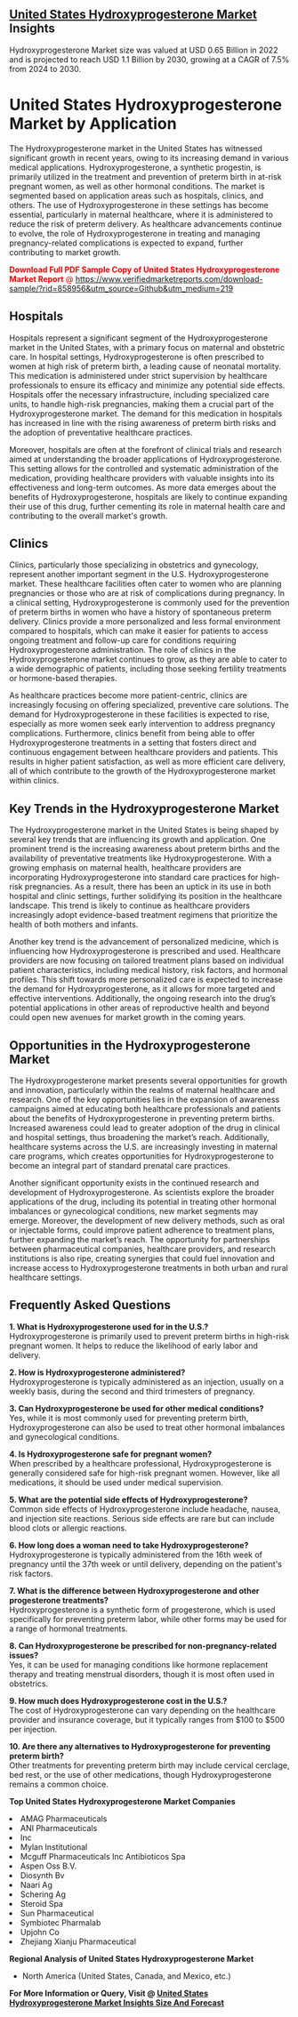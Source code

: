 <h2><a href="https://www.verifiedmarketreports.com/download-sample/?rid=858956&amp;utm_source=Github&amp;utm_medium=219" target="_blank">United States Hydroxyprogesterone Market</a> Insights</h2><p>Hydroxyprogesterone Market size was valued at USD 0.65 Billion in 2022 and is projected to reach USD 1.1 Billion by 2030, growing at a CAGR of 7.5% from 2024 to 2030.</p><p><h1>United States Hydroxyprogesterone Market by Application</h1> <p>The Hydroxyprogesterone market in the United States has witnessed significant growth in recent years, owing to its increasing demand in various medical applications. Hydroxyprogesterone, a synthetic progestin, is primarily utilized in the treatment and prevention of preterm birth in at-risk pregnant women, as well as other hormonal conditions. The market is segmented based on application areas such as hospitals, clinics, and others. The use of Hydroxyprogesterone in these settings has become essential, particularly in maternal healthcare, where it is administered to reduce the risk of preterm delivery. As healthcare advancements continue to evolve, the role of Hydroxyprogesterone in treating and managing pregnancy-related complications is expected to expand, further contributing to market growth. <p><span class=""><span style="color: #ff0000;"><strong>Download Full PDF Sample Copy of United States Hydroxyprogesterone Market Report</strong> @ </span><a href="https://www.verifiedmarketreports.com/download-sample/?rid=858956&amp;utm_source=Github&amp;utm_medium=219" target="_blank">https://www.verifiedmarketreports.com/download-sample/?rid=858956&amp;utm_source=Github&amp;utm_medium=219</a></span></p></p> <h2>Hospitals</h2> <p>Hospitals represent a significant segment of the Hydroxyprogesterone market in the United States, with a primary focus on maternal and obstetric care. In hospital settings, Hydroxyprogesterone is often prescribed to women at high risk of preterm birth, a leading cause of neonatal mortality. This medication is administered under strict supervision by healthcare professionals to ensure its efficacy and minimize any potential side effects. Hospitals offer the necessary infrastructure, including specialized care units, to handle high-risk pregnancies, making them a crucial part of the Hydroxyprogesterone market. The demand for this medication in hospitals has increased in line with the rising awareness of preterm birth risks and the adoption of preventative healthcare practices. <p>Moreover, hospitals are often at the forefront of clinical trials and research aimed at understanding the broader applications of Hydroxyprogesterone. This setting allows for the controlled and systematic administration of the medication, providing healthcare providers with valuable insights into its effectiveness and long-term outcomes. As more data emerges about the benefits of Hydroxyprogesterone, hospitals are likely to continue expanding their use of this drug, further cementing its role in maternal health care and contributing to the overall market's growth.</p> <h2>Clinics</h2> <p>Clinics, particularly those specializing in obstetrics and gynecology, represent another important segment in the U.S. Hydroxyprogesterone market. These healthcare facilities often cater to women who are planning pregnancies or those who are at risk of complications during pregnancy. In a clinical setting, Hydroxyprogesterone is commonly used for the prevention of preterm births in women who have a history of spontaneous preterm delivery. Clinics provide a more personalized and less formal environment compared to hospitals, which can make it easier for patients to access ongoing treatment and follow-up care for conditions requiring Hydroxyprogesterone administration. The role of clinics in the Hydroxyprogesterone market continues to grow, as they are able to cater to a wide demographic of patients, including those seeking fertility treatments or hormone-based therapies. <p>As healthcare practices become more patient-centric, clinics are increasingly focusing on offering specialized, preventive care solutions. The demand for Hydroxyprogesterone in these facilities is expected to rise, especially as more women seek early intervention to address pregnancy complications. Furthermore, clinics benefit from being able to offer Hydroxyprogesterone treatments in a setting that fosters direct and continuous engagement between healthcare providers and patients. This results in higher patient satisfaction, as well as more efficient care delivery, all of which contribute to the growth of the Hydroxyprogesterone market within clinics.</p> <h2>Key Trends in the Hydroxyprogesterone Market</h2> <p>The Hydroxyprogesterone market in the United States is being shaped by several key trends that are influencing its growth and application. One prominent trend is the increasing awareness about preterm births and the availability of preventative treatments like Hydroxyprogesterone. With a growing emphasis on maternal health, healthcare providers are incorporating Hydroxyprogesterone into standard care practices for high-risk pregnancies. As a result, there has been an uptick in its use in both hospital and clinic settings, further solidifying its position in the healthcare landscape. This trend is likely to continue as healthcare providers increasingly adopt evidence-based treatment regimens that prioritize the health of both mothers and infants. <p>Another key trend is the advancement of personalized medicine, which is influencing how Hydroxyprogesterone is prescribed and used. Healthcare providers are now focusing on tailored treatment plans based on individual patient characteristics, including medical history, risk factors, and hormonal profiles. This shift towards more personalized care is expected to increase the demand for Hydroxyprogesterone, as it allows for more targeted and effective interventions. Additionally, the ongoing research into the drug’s potential applications in other areas of reproductive health and beyond could open new avenues for market growth in the coming years.</p> <h2>Opportunities in the Hydroxyprogesterone Market</h2> <p>The Hydroxyprogesterone market presents several opportunities for growth and innovation, particularly within the realms of maternal healthcare and research. One of the key opportunities lies in the expansion of awareness campaigns aimed at educating both healthcare professionals and patients about the benefits of Hydroxyprogesterone in preventing preterm births. Increased awareness could lead to greater adoption of the drug in clinical and hospital settings, thus broadening the market’s reach. Additionally, healthcare systems across the U.S. are increasingly investing in maternal care programs, which creates opportunities for Hydroxyprogesterone to become an integral part of standard prenatal care practices. <p>Another significant opportunity exists in the continued research and development of Hydroxyprogesterone. As scientists explore the broader applications of the drug, including its potential in treating other hormonal imbalances or gynecological conditions, new market segments may emerge. Moreover, the development of new delivery methods, such as oral or injectable forms, could improve patient adherence to treatment plans, further expanding the market’s reach. The opportunity for partnerships between pharmaceutical companies, healthcare providers, and research institutions is also ripe, creating synergies that could fuel innovation and increase access to Hydroxyprogesterone treatments in both urban and rural healthcare settings.</p> <h2>Frequently Asked Questions</h2> <p><b>1. What is Hydroxyprogesterone used for in the U.S.?</b><br>Hydroxyprogesterone is primarily used to prevent preterm births in high-risk pregnant women. It helps to reduce the likelihood of early labor and delivery.</p> <p><b>2. How is Hydroxyprogesterone administered?</b><br>Hydroxyprogesterone is typically administered as an injection, usually on a weekly basis, during the second and third trimesters of pregnancy.</p> <p><b>3. Can Hydroxyprogesterone be used for other medical conditions?</b><br>Yes, while it is most commonly used for preventing preterm birth, Hydroxyprogesterone can also be used to treat other hormonal imbalances and gynecological conditions.</p> <p><b>4. Is Hydroxyprogesterone safe for pregnant women?</b><br>When prescribed by a healthcare professional, Hydroxyprogesterone is generally considered safe for high-risk pregnant women. However, like all medications, it should be used under medical supervision.</p> <p><b>5. What are the potential side effects of Hydroxyprogesterone?</b><br>Common side effects of Hydroxyprogesterone include headache, nausea, and injection site reactions. Serious side effects are rare but can include blood clots or allergic reactions.</p> <p><b>6. How long does a woman need to take Hydroxyprogesterone?</b><br>Hydroxyprogesterone is typically administered from the 16th week of pregnancy until the 37th week or until delivery, depending on the patient's risk factors.</p> <p><b>7. What is the difference between Hydroxyprogesterone and other progesterone treatments?</b><br>Hydroxyprogesterone is a synthetic form of progesterone, which is used specifically for preventing preterm labor, while other forms may be used for a range of hormonal treatments.</p> <p><b>8. Can Hydroxyprogesterone be prescribed for non-pregnancy-related issues?</b><br>Yes, it can be used for managing conditions like hormone replacement therapy and treating menstrual disorders, though it is most often used in obstetrics.</p> <p><b>9. How much does Hydroxyprogesterone cost in the U.S.?</b><br>The cost of Hydroxyprogesterone can vary depending on the healthcare provider and insurance coverage, but it typically ranges from $100 to $500 per injection.</p> <p><b>10. Are there any alternatives to Hydroxyprogesterone for preventing preterm birth?</b><br>Other treatments for preventing preterm birth may include cervical cerclage, bed rest, or the use of other medications, though Hydroxyprogesterone remains a common choice.</p> </p><p><strong>Top United States Hydroxyprogesterone Market Companies</strong></p><div data-test-id=""><p><li>AMAG Pharmaceuticals</li><li> ANI Pharmaceuticals</li><li> Inc</li><li> Mylan Institutional</li><li> Mcguff Pharmaceuticals Inc Antibioticos Spa</li><li> Aspen Oss B.V.</li><li> Diosynth Bv</li><li> Naari Ag</li><li> Schering Ag</li><li> Steroid Spa</li><li> Sun Pharmaceutical</li><li> Symbiotec Pharmalab</li><li> Upjohn Co</li><li> Zhejiang Xianju Pharmaceutical</li></p><div><strong>Regional Analysis of&nbsp;United States Hydroxyprogesterone Market</strong></div><ul><li dir="ltr"><p dir="ltr">North America&nbsp;(United States, Canada, and Mexico, etc.)</p></li></ul><p><strong>For More Information or Query, Visit @&nbsp;</strong><strong><a href="https://www.verifiedmarketreports.com/product/hydroxyprogesterone-market/?utm_source=Github&amp;utm_medium=219" target="_blank">United States Hydroxyprogesterone Market Insights Size And Forecast</a></strong></p></div>
